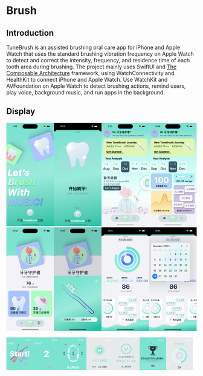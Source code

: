 # Brush



## Introduction

TuneBrush is an assisted brushing oral care app for iPhone and Apple Watch that uses the standard brushing vibration frequency on Apple Watch to detect and correct the intensity, frequency, and residence time of each tooth area during brushing. The project mainly uses SwiftUI and [The Composable Architecture](https://github.com/pointfreeco/swift-composable-architecture) framework, using WatchConnectivity and HealthKit to connect iPhone and Apple Watch. Use WatchKit and AVFoundation on Apple Watch to detect brushing actions, remind users, play voice, background music, and run apps in the background.



## Display

<img src="img/iphone/welcom.png" width=25%><img src="img/iphone/start_brush.png" width=25%><img src="img/iphone/home-empty.png" width=25%><img src="img/iphone/home.png" width=25%><img src="img/iphone/mine.png" width=25%><img src="img/iphone/toothbrush.png" width=25%><img src="img/iphone/brushcase.png" width=25%><img src="img/iphone/brushcase_date.png" width=25%>

<img src="img/watch/start.png" width=14%><img src="img/watch/countdown.png" width=14%><img src="img/watch/brushpre.png" width=14%><img src="img/watch/brushing.png" width=14%><img src="img/watch/brushed.png" width=14%><img src="img/watch/finish.png" width=14%><img src="img/watch/score.png" width=14%>